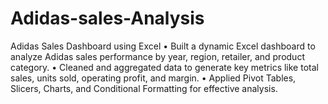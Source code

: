 # Adidas-sales-Analysis 
Adidas Sales Dashboard using Excel
• Built a dynamic Excel dashboard to analyze Adidas sales performance by year, region, retailer, and product category.
• Cleaned and aggregated data to generate key metrics like total sales, units sold, operating profit, and margin.
• Applied Pivot Tables, Slicers, Charts, and Conditional Formatting for effective analysis.
